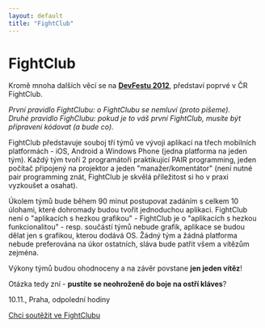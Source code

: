 ```yaml
---
layout: default
title: "FightClub"
---
```


FightClub
=========

Kromě mnoha dalších věcí se na [**DevFestu 2012**](http://www.devfest.cz), představí poprvé v ČR FightClub.

*První pravidlo FightClubu: o FightClubu se nemluví (proto píšeme). <br />
Druhé pravidlo FighClubu: pokud je to váš první FightClub, musíte být připraveni kódovat (a bude co).*

FightClub představuje souboj tří týmů ve vývoji aplikací na třech mobilních platformách - iOS, Android a Windows Phone (jedna platforma na jeden tým). Každý tým tvoří 2 programátoři praktikující PAIR programming, jeden počítač připojený na projektor a jeden "manažer/komentátor" (není nutné pair programming znát, FightClub je skvělá příležitost si ho v praxi vyzkoušet a osahat). 

Úkolem týmů bude během 90 minut postupovat zadáním s celkem 10 úlohami, které dohromady budou tvořit jednoduchou aplikaci. FightClub není o "aplikacích s hezkou grafikou" - FightClub je o "aplikacích s hezkou funkcionalitou" - resp. součástí týmů nebude grafik, aplikace se budou dělat jen s grafikou, kterou dodává OS. Žádný tým a žádná platforma nebude preferována na úkor ostatních, sláva bude patřit všem a vítězům zejména. 

Výkony týmů budou ohodnoceny a na závěr povstane **jen jeden vítěz**!

Otázka tedy zní - **pustíte se neohroženě do boje na ostří kláves**? 

10.11., Praha, odpolední hodiny

<a href="https://docs.google.com/spreadsheet/viewform?formkey=dEZGNVl6Vm9IdWlGcXM4UkdUYnl1bHc6MA#gid=0" class="btn btn-primary" target="_blank">
  Chci soutěžit ve FightClubu
</a>